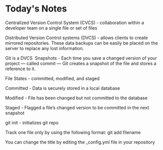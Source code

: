# Today's Notes 

Centralized Version Control System (CVCS) - collaboration within a developer team on a single file or set of files

Distributed Version Control systems (DVCS) - allows clients to create mirrored repositories. These data backups can be easily be placed on the server to replace any lost information.

Git is a DVCS
 Snapshots - Each time you save a changed version of your project — called commit — Git creates a snapshot of the file and stores a reference to it. 

File States - committed, modified, and staged

Committed - Data is securely stored in a local database

Modified - File has been changed but not committed to the database

Staged - Flagged a file’s changed version to be committed in the next snapshot

git init - initializes git repo

Track one file only by using the following format:
git add filename

You can change the title by editing the _config.yml file in your repository

